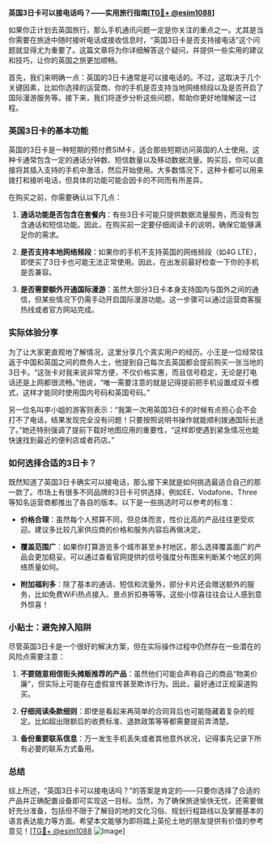 **英国3日卡可以接电话吗？——实用旅行指南[[TG💪+ @esim1088](https://t.me/s/esim1088)]**

如果你正计划去英国旅行，那么手机通讯问题一定是你关注的重点之一。尤其是当你需要在旅途中随时接听电话或接收信息时，“英国3日卡是否支持接电话”这个问题就显得尤为重要了。这篇文章将为你详细解答这个疑问，并提供一些实用的建议和技巧，让你的英国之旅更加顺畅。

首先，我们来明确一点：英国的3日卡通常是可以接电话的。不过，这取决于几个关键因素，比如你选择的运营商、你的手机是否支持当地网络频段以及是否开启了国际漫游服务等。接下来，我们将逐步分析这些问题，帮助你更好地理解这一过程。

### 英国3日卡的基本功能

英国的3日卡是一种短期的预付费SIM卡，适合那些短期访问英国的人士使用。这种卡通常包含一定的通话分钟数、短信数量以及移动数据流量。购买后，你可以直接将其插入支持的手机中激活，然后开始使用。大多数情况下，这种卡都可以用来拨打和接听电话，但具体的功能可能会因卡的不同而有所差异。

在购买之前，你需要确认以下几点：

1. **通话功能是否包含在套餐内**：有些3日卡可能只提供数据流量服务，而没有包含通话和短信功能。因此，在购买前一定要仔细阅读卡的说明，确保它能够满足你的需求。
   
2. **是否支持本地网络频段**：如果你的手机不支持英国的网络频段（如4G LTE），即使买了3日卡也可能无法正常使用。因此，在出发前最好检查一下你的手机是否兼容。

3. **是否需要额外开通国际漫游**：虽然大部分3日卡本身支持国内与国外之间的通信，但某些情况下仍需手动开启国际漫游功能。这一步骤可以通过运营商客服热线或者官方网站完成。

### 实际体验分享

为了让大家更直观地了解情况，这里分享几个真实用户的经历。小王是一位经常往返于中国和英国之间的商务人士，他提到自己每次去英国都会提前购买一张当地的3日卡。“这张卡对我来说非常方便，不仅价格实惠，而且信号稳定，无论是打电话还是上网都很流畅。”他说，“唯一需要注意的就是记得提前把手机设置成双卡模式，这样才能同时使用国内号码和英国号码。”

另一位名叫李小姐的游客则表示：“我第一次用英国3日卡的时候有点担心会不会打不了电话，结果发现完全没有问题！只要按照说明书操作就能顺利拨通国际长途了。”她还特别强调了提前下载好地图应用的重要性，“这样即使遇到紧急情况也能快速找到最近的便利店或者药店。”

### 如何选择合适的3日卡？

既然知道了英国3日卡确实可以接电话，那么接下来就是如何挑选最适合自己的那一款了。市场上有很多不同品牌的3日卡可供选择，例如EE、Vodafone、Three等知名运营商都推出了各自的版本。以下是一些挑选时可以参考的标准：

- **价格合理**：虽然每个人预算不同，但总体而言，性价比高的产品往往更受欢迎。建议多比较几家供应商的价格和服务内容后再做决定。
  
- **覆盖范围广**：如果你打算游览多个城市甚至乡村地区，那么选择覆盖面广的产品会更加稳妥。可以通过查看官网提供的信号强度分布图来判断某个地区的网络质量如何。

- **附加福利多**：除了基本的通话、短信和流量外，部分卡片还会赠送额外的服务，比如免费WiFi热点接入、景点折扣券等等。这些小惊喜往往会让人感到意外惊喜！

### 小贴士：避免掉入陷阱

尽管英国3日卡是一个很好的解决方案，但在实际操作过程中仍然存在一些潜在的风险点需要注意：

1. **不要随意相信街头摊贩推荐的产品**：虽然他们可能会声称自己的商品“物美价廉”，但实际上可能存在虚假宣传甚至欺诈行为。因此，最好通过正规渠道购买。

2. **仔细阅读条款细则**：即使是看起来再简单的合同背后也可能隐藏着复杂的规定。比如超出限额后的收费标准、退款政策等等都需要提前弄清楚。

3. **备份重要联系信息**：万一发生手机丢失或者其他意外状况，记得事先记录下所有必要的联系方式备用。

### 总结

综上所述，“英国3日卡可以接电话吗？”的答案是肯定的——只要你选择了合适的产品并正确配置设备即可实现这一目标。当然，为了确保旅途愉快无忧，还需要做好充分准备，包括但不限于了解目的地的文化习俗、规划行程路线以及掌握基本的语言表达能力等方面。希望本文能够为即将踏上英伦土地的朋友提供有价值的参考意见！[[TG💪+ @esim1088](https://t.me/s/esim1088) ![Image](https://i.postimg.cc/4NQfJmqS/Snipaste-2025-05-13-00-14-12.png)]